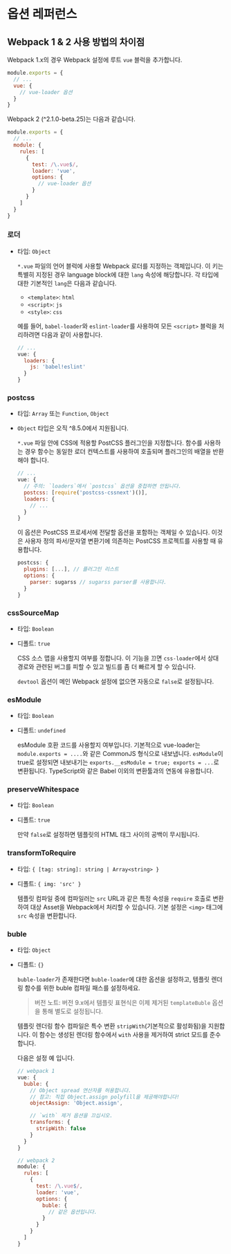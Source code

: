 # 옵션 레퍼런스

## Webpack 1 & 2 사용 방법의 차이점

Webpack 1.x의 경우 Webpack 설정에 루트 `vue` 블럭을 추가합니다.

``` js
module.exports = {
  // ...
  vue: {
    // vue-loader 옵션
  }
}
```

Webpack 2 (^2.1.0-beta.25)는 다음과 같습니다.

``` js
module.exports = {
  // ...
  module: {
    rules: [
      {
        test: /\.vue$/,
        loader: 'vue',
        options: {
          // vue-loader 옵션
        }
      }
    ]
  }
}
```

### 로더

- 타입: `Object`

  `*.vue` 파일의 언어 블럭에 사용할 Webpack 로더를 지정하는 객체입니다. 이 키는 특별히 지정된 경우 language block에 대한 `lang` 속성에 해당합니다. 각 타입에 대한 기본적인 `lang`은 다음과 같습니다.

  - `<template>`: `html`
  - `<script>`: `js`
  - `<style>`: `css`

  예를 들어, `babel-loader`와 `eslint-loader`를 사용하여 모든 `<script>` 블럭을 처리하려면 다음과 같이 사용합니다.

  ``` js
  // ...
  vue: {
    loaders: {
      js: 'babel!eslint'
    }
  }
  ```

### postcss

- 타입: `Array` 또는 `Function`, `Object`
- `Object` 타입은 오직 ^8.5.0에서 지원됩니다.

  `*.vue` 파일 안에 CSS에 적용할 PostCSS 플러그인을 지정합니다. 함수를 사용하는 경우 함수는 동일한 로더 컨텍스트를 사용하여 호출되며 플러그인의 배열을 반환해야 합니다.

  ``` js
  // ...
  vue: {
    // 주의: `loaders`에서 `postcss` 옵션을 중첩하면 안됩니다.
    postcss: [require('postcss-cssnext')()],
    loaders: {
      // ...
    }
  }
  ```

  이 옵션은 PostCSS 프로세서에 전달할 옵션을 포함하는 객체일 수 있습니다. 이것은 사용자 정의 파서/문자열 변환기에 의존하는 PostCSS 프로젝트를 사용할 때 유용합니다.

  ``` js
  postcss: {
    plugins: [...], // 플러그인 리스트
    options: {
      parser: sugarss // sugarss parser를 사용합니다.
    }
  }
  ```

### cssSourceMap

- 타입: `Boolean`
- 디폴트: `true`

  CSS 소스 맵을 사용할지 여부를 정합니다. 이 기능을 끄면 `css-loader`에서 상대 경로와 관련된 버그를 피할 수 있고 빌드를 좀 더 빠르게 할 수 있습니다.

  `devtool` 옵션이 메인 Webpack 설정에 없으면 자동으로 `false`로 설정됩니다.

### esModule

- 타입: `Boolean`
- 디폴트: `undefined`

  esModule 호환 코드를 사용할지 여부입니다. 기본적으로 vue-loader는 `module.exports = ....`와 같은 CommonJS 형식으로 내보냅니다. `esModule`이 true로 설정되면 내보내기는 `exports.__esModule = true; exports = ...`로 변환됩니다. TypeScript와 같은 Babel 이외의 변환툴과의 연동에 유용합니다.

### preserveWhitespace

- 타입: `Boolean`
- 디폴트: `true`

  만약 `false`로 설정하면 템플릿의 HTML 태그 사이의 공백이 무시됩니다.

### transformToRequire

- 타입: `{ [tag: string]: string | Array<string> }`
- 디폴트: `{ img: 'src' }`

  템플릿 컴파일 중에 컴파일러는 `src` URL과 같은 특정 속성을 `require` 호출로 변환하여 대상 Asset을 Webpack에서 처리할 수 있습니다. 기본 설정은 `<img>` 태그에 `src` 속성을 변환합니다.

### buble

- 타입: `Object`
- 디폴트: `{}`

  `buble-loader`가 존재한다면 `buble-loader`에 대한 옵션을 설정하고, 템플릿 렌더링 함수를 위한 buble 컴파일 패스를 설정하세요.

  > 버전 노트: 버전 9.x에서 템플릿 표현식은 이제 제거된 `templateBuble` 옵션을 통해 별도로 설정됩니다.

  템플릿 렌더링 함수 컴파일은 특수 변환 `stripWith`(기본적으로 활성화됨)을 지원합니다. 이 함수는 생성된 렌더링 함수에서 `with` 사용을 제거하여 strict 모드를 준수합니다.

  다음은 설정 예 입니다.

  ``` js
  // webpack 1
  vue: {
    buble: {
      // Object spread 연산자를 허용합니다.
      // 참고: 직접 Object.assign polyfill을 제공해야합니다!
      objectAssign: 'Object.assign',

      // `with` 제거 옵션을 끄십시오.
      transforms: {
        stripWith: false
      }
    }
  }

  // webpack 2
  module: {
    rules: [
      {
        test: /\.vue$/,
        loader: 'vue',
        options: {
          buble: {
            // 같은 옵션입니다.
          }
        }
      }
    ]
  }
  ```

